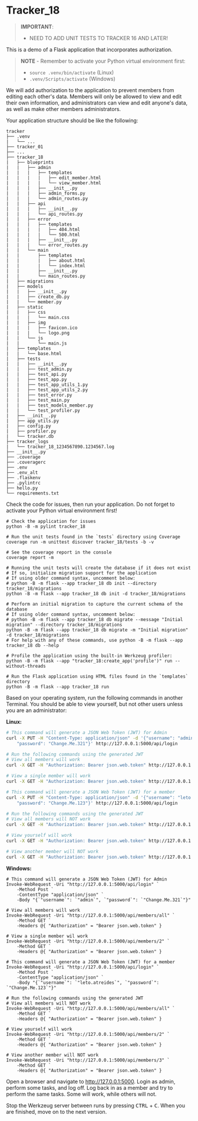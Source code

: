 # Tracker_18

> **IMPORTANT**:
> - NEED TO ADD UNIT TESTS TO TRACKER 16 AND LATER!

This is a demo of a Flask application that incorporates authorization.

> **NOTE** - Remember to activate your Python virtual environment first:
>
> - `source .venv/bin/activate` (Linux)
> - `.venv/Scripts/activate` (Windows)

We will add authorization to the application to prevent members from editing each other's data. Members will only be allowed to view and edit their own information, and administrators can view and edit anyone's data, as well as make other members administrators.

Your application structure should be like the following:

```text
tracker
├── .venv
|   └── ...
├── tracker_01
├── ...
├── tracker_18
|   ├── blueprints
|   |   ├── admin
|   |   |   ├── templates
|   |   |   |   ├── edit_member.html
|   |   |   |   └── view_member.html
|   |   |   ├── __init__.py
|   |   |   ├── admin_forms.py
|   |   |   └── admin_routes.py
|   |   ├── api
|   |   |   ├── __init__.py
|   |   |   └── api_routes.py
|   |   ├── error
|   |   |   ├── templates
|   |   |   |   ├── 404.html
|   |   |   |   └── 500.html
|   |   |   ├── __init__.py
|   |   |   └── error_routes.py
|   |   └── main
|   |       ├── templates
|   |       |   ├── about.html
|   |       |   └── index.html
|   |       ├── __init__.py
|   |       └── main_routes.py
|   ├── migrations
|   ├── models
|   |   ├── __init__.py
|   |   ├── create_db.py
|   |   └── member.py
|   ├── static
|   |   ├── css
|   |   |   └── main.css
|   |   ├── img
|   |   |   ├── favicon.ico
|   |   |   └── logo.png
|   |   └── js
|   |       └── main.js
|   ├── templates
|   |   └── base.html
|   ├── tests
|   |   ├── __init__.py
|   |   ├── test_admin.py
|   |   ├── test_api.py
|   |   ├── test_app.py
|   |   ├── test_app_utils_1.py
|   |   ├── test_app_utils_2.py
|   |   ├── test_error.py
|   |   ├── test_main.py
|   |   ├── test_models_member.py
|   |   └── test_profiler.py
|   ├── __init__.py
|   ├── app_utils.py
|   ├── config.py
|   ├── profiler.py
|   └── tracker.db
├── tracker_logs
|   └── tracker_18_1234567890.1234567.log
├── __init__.py
├── .coverage
├── .coveragerc
├── .env
├── .env_alt
├── .flaskenv
├── .pylintrc
├── hello.py
└── requirements.txt
```

Check the code for issues, then run your application. Do not forget to activate your Python virtual environment first!

```shell
# Check the application for issues
python -B -m pylint tracker_18

# Run the unit tests found in the `tests` directory using Coverage
coverage run -m unittest discover tracker_18/tests -b -v

# See the coverage report in the console
coverage report -m

# Running the unit tests will create the database if it does not exist
# If so, initialize migration support for the application
# If using older command syntax, uncomment below:
# python -B -m flask --app tracker_18 db init --directory tracker_18/migrations
python -B -m flask --app tracker_18 db init -d tracker_18/migrations

# Perform an initial migration to capture the current schema of the database
# If using older command syntax, uncomment below:
# python -B -m flask --app tracker_18 db migrate --message "Initial migration" --directory tracker_18/migrations
python -B -m flask --app tracker_18 db migrate -m "Initial migration" -d tracker_18/migrations
# For help with any of these commands, use python -B -m flask --app tracker_18 db --help

# Profile the application using the built-in Werkzeug profiler:
python -B -m flask --app "tracker_18:create_app('profile')" run --without-threads

# Run the Flask application using HTML files found in the `templates` directory
python -B -m flask --app tracker_18 run
```

Based on your operating system, run the following commands in another Terminal. You should be able to view yourself, but not other users unless you are an administrator:

**Linux:**

```bash
# This command will generate a JSON Web Token (JWT) for Admin
curl -X PUT -H "Content-Type: application/json" -d '{"username": "admin", \
    "password": "Change.Me.321"}' http://127.0.0.1:5000/api/login

# Run the following commands using the generated JWT
# View all members will work
curl -X GET -H "Authorization: Bearer json.web.token" http://127.0.0.1:5000/api/members/all

# View a single member will work
curl -X GET -H "Authorization: Bearer json.web.token" http://127.0.0.1:5000/api/members/2

# This command will generate a JSON Web Token (JWT) for a member
curl -X PUT -H "Content-Type: application/json" -d '{"username": "leto.atreides", \
    "password": "Change.Me.123"}' http://127.0.0.1:5000/api/login

# Run the following commands using the generated JWT
# View all members will NOT work
curl -X GET -H "Authorization: Bearer json.web.token" http://127.0.0.1:5000/api/members/all

# View yourself will work
curl -X GET -H "Authorization: Bearer json.web.token" http://127.0.0.1:5000/api/members/2

# View another member will NOT work
curl -X GET -H "Authorization: Bearer json.web.token" http://127.0.0.1:5000/api/members/3
```

**Windows:**

```shell
# This command will generate a JSON Web Token (JWT) for Admin
Invoke-WebRequest -Uri "http://127.0.0.1:5000/api/login" `
    -Method Post `
    -ContentType "application/json" `
    -Body "{`"username`": `"admin`", `"password`": `"Change.Me.321`"}"

# View all members will work
Invoke-WebRequest -Uri "http://127.0.0.1:5000/api/members/all" `
    -Method GET `
    -Headers @{ "Authorization" = "Bearer json.web.token" }

# View a single member wil work
Invoke-WebRequest -Uri "http://127.0.0.1:5000/api/members/2" `
    -Method GET `
    -Headers @{ "Authorization" = "Bearer json.web.token" }

# This command will generate a JSON Web Token (JWT) for a member
Invoke-WebRequest -Uri "http://127.0.0.1:5000/api/login" `
    -Method Post `
    -ContentType "application/json" `
    -Body "{`"username`": `"leto.atreides`", `"password`": `"Change.Me.123`"}"

# Run the following commands using the generated JWT
# View all members will NOT work
Invoke-WebRequest -Uri "http://127.0.0.1:5000/api/members/all" `
    -Method GET `
    -Headers @{ "Authorization" = "Bearer json.web.token" }

# View yourself will work
Invoke-WebRequest -Uri "http://127.0.0.1:5000/api/members/2" `
    -Method GET `
    -Headers @{ "Authorization" = "Bearer json.web.token" }

# View another member will NOT work
Invoke-WebRequest -Uri "http://127.0.0.1:5000/api/members/3" `
    -Method GET `
    -Headers @{ "Authorization" = "Bearer json.web.token" }
```

Open a browser and navigate to <http://127.0.0.1:5000>. Login as admin, perform some tasks, and log off. Log back in as a member and try to perform the same tasks. Some will work, while others will not.

Stop the Werkzeug server between runs by pressing <kbd>CTRL</kbd> +  <kbd>C</kbd>. When you are finished, move on to the next version.
